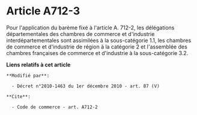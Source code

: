 # Article A712-3

Pour l'application du barème fixé à l'article A. 712-2, les délégations départementales des chambres de commerce et
d'industrie interdépartementales sont assimilées à la sous-catégorie 1.1, les       chambres de commerce et d'industrie de
région à la catégorie 2 et l'assemblée des chambres françaises de commerce et d'industrie à la sous-catégorie 3.2.

**Liens relatifs à cet article**

	**Modifié par**:

	  - Décret n°2010-1463 du 1er décembre 2010 - art. 87 (V)

	**Cite**:

	  - Code de commerce - art. A712-2
